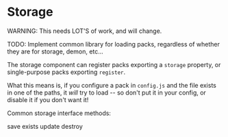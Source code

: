 Storage
=======

WARNING: This needs LOT'S of work, and will change.

TODO: Implement common library for loading packs, regardless of whether they are
for storage, demon, etc...

The storage component can register packs exporting a `storage` property, or
single-purpose packs exporting `register`.

What this means is, if you configure a pack in `config.js` and the file exists
in one of the paths, it _will_ try to load -- so don't put it in your config, or
disable it if you don't want it!

Common storage interface methods:

save
exists
update
destroy
